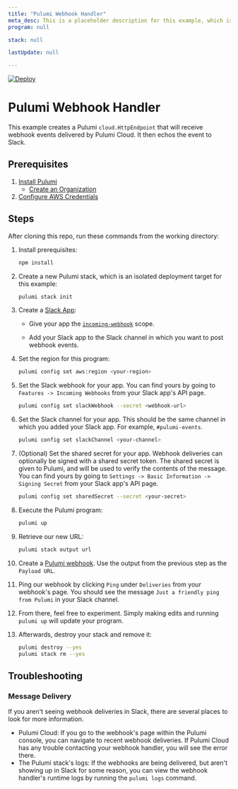 ```yaml
---
title: "Pulumi Webhook Handler"
meta_desc: This is a placeholder description for this example, which is an interesting example of how to do something with Pulumi.
program: null

stack: null

lastUpdate: null

---
```


[![Deploy](https://get.pulumi.com/new/button.svg)](https://app.pulumi.com/new?template=https://github.com/pulumi/examples/blob/master/aws-ts-pulumi-webhooks/README.md)

# Pulumi Webhook Handler

This example creates a Pulumi `cloud.HttpEndpoint` that will receive webhook events delivered
by Pulumi Cloud. It then echos the event to Slack.

## Prerequisites
1. [Install Pulumi](https://www.pulumi.com/docs/get-started/install/)
    - [Create an Organization](https://www.pulumi.com/docs/intro/console/organizations/)
2. [Configure AWS Credentials](https://www.pulumi.com/docs/intro/cloud-providers/aws/setup/)

## Steps

After cloning this repo, run these commands from the working directory:

1. Install prerequisites:

    ```bash
    npm install
    ```

1. Create a new Pulumi stack, which is an isolated deployment target for this example:

    ```bash
    pulumi stack init
    ```

1. Create a [Slack App](https://api.slack.com/apps):

    - Give your app the [`incoming-webhook`](https://api.slack.com/scopes/incoming-webhook) scope.

    - Add your Slack app to the Slack channel in which you want to post webhook events.

1. Set the region for this program:

    ```bash
    pulumi config set aws:region <your-region>
    ```

1. Set the Slack webhook for your app. You can find yours by going to `Features -> Incoming Webhooks` from your Slack app's API page.

    ```bash
    pulumi config set slackWebhook --secret <webhook-url>
    ```

1. Set the Slack channel for your app. This should be the same channel in which you added your Slack app. For example, `#pulumi-events`.

    ```bash
    pulumi config set slackChannel <your-channel>
    ```

1. (Optional) Set the shared secret for your app. Webhook deliveries can optionally be signed with a shared secret token. The shared secret is given to Pulumi, and will be used to verify the contents of the message. You can find yours by going to `Settings -> Basic Information -> Signing Secret` from your Slack app's API page.

    ```bash
    pulumi config set sharedSecret --secret <your-secret>
    ```

1. Execute the Pulumi program:

    ```bash
    pulumi up
    ```

1. Retrieve our new URL:

    ```bash
    pulumi stack output url
    ```

1. Create a [Pulumi webhook](https://www.pulumi.com/docs/intro/console/extensions/webhooks/). Use the output from the previous step as the `Payload URL`.

1. Ping our webhook by clicking `Ping` under `Deliveries` from your webhook's page. You should see the message `Just a friendly ping from Pulumi` in your Slack channel.

1. From there, feel free to experiment. Simply making edits and running `pulumi up` will update your program.

1. Afterwards, destroy your stack and remove it:

	```bash
	pulumi destroy --yes
	pulumi stack rm --yes
	```

## Troubleshooting

### Message Delivery

If you aren't seeing webhook deliveries in Slack, there are several places to look for more information.

- Pulumi Cloud: If you go to the webhook's page within the Pulumi console, you can navigate to
  recent webhook deliveries. If Pulumi Cloud has any trouble contacting your webhook handler,
  you will see the error there.
- The Pulumi stack's logs: If the webhooks are being delivered, but aren't showing up in Slack for some
  reason, you can view the webhook handler's runtime logs by running the `pulumi logs` command.

